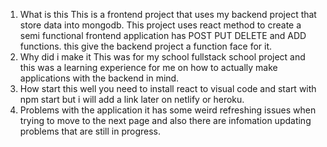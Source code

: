 1. What is this 
This is a frontend project that uses my backend project that store data into mongodb. This project uses react method to create a semi functional frontend application has POST PUT DELETE and ADD functions. this give the backend project a function face for it.
2. Why did i make it
This was for my school fullstack school project and this was a learning experience for me on how to actually make applications with the backend in mind.
3. How start this 
  well you need to install react to visual code and start with npm start but i will add a link later on netlify or heroku.
4. Problems with the application
  it has some weird refreshing issues when trying to move to the next page and also there are infomation updating problems that are still in progress.
